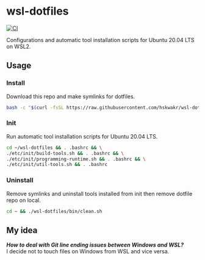 # wsl-dotfiles
[![CI](https://github.com/hskwakr/wsl-dotfiles/actions/workflows/main.yml/badge.svg)](https://github.com/hskwakr/wsl-dotfiles/actions/workflows/main.yml)

Configurations and automatic tool installation scripts for Ubuntu 20.04 LTS on WSL2.

## Usage
### Install
Download this repo and make symlinks for dotfiles.
```sh
bash -c "$(curl -fsSL https://raw.githubusercontent.com/hskwakr/wsl-dotfiles/main/bin/install.sh)"
```

### Init
Run automatic tool installation scripts for Ubuntu 20.04 LTS.
```sh
cd ~/wsl-dotfiles && . .bashrc && \
./etc/init/build-tools.sh && . .bashrc && \
./etc/init/programming-runtime.sh && . .bashrc && \
./etc/init/util-tools.sh && . .bashrc
```

### Uninstall
Remove symlinks and uninstall tools installed from init then remove dotfile repo on local. 
```sh
cd ~ && ./wsl-dotfiles/bin/clean.sh
```

## My idea
___How to deal with Git line ending issues between Windows and WSL?___  
I decide not to touch files on Windows from WSL and vice versa. 
